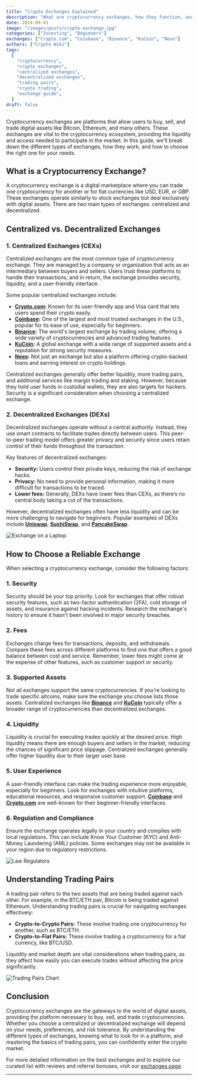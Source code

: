 ```yaml
---
title: "Crypto Exchanges Explained"
description: "What are cryptocurrency exchanges, how they function, and the key differences between centralized and decentralized platforms. Discover how to choose a reliable exchange and understand trading pairs."
date: 2024-09-01
image: "/images/posts/crypto-exchange.jpg"
categories: ["Investing", "Beginners"]
exchanges: ["Crypto.com", "Coinbase", "Binance", "KuCoin", "Nexo"]
authors: ["Crypto Wiki"]
tags:
  [
    "cryptocurrency",
    "crypto exchanges",
    "centralized exchanges",
    "decentralized exchanges",
    "trading pairs",
    "crypto trading",
    "exchange guide",
  ]
draft: false
---
```


Cryptocurrency exchanges are platforms that allow users to buy, sell, and trade digital assets like Bitcoin, Ethereum, and many others. These exchanges are vital to the cryptocurrency ecosystem, providing the liquidity and access needed to participate in the market. In this guide, we'll break down the different types of exchanges, how they work, and how to choose the right one for your needs.

## What is a Cryptocurrency Exchange?

A cryptocurrency exchange is a digital marketplace where you can trade one cryptocurrency for another or for fiat currencies like USD, EUR, or GBP. These exchanges operate similarly to stock exchanges but deal exclusively with digital assets. There are two main types of exchanges: centralized and decentralized.

## Centralized vs. Decentralized Exchanges

### 1. **Centralized Exchanges (CEXs)**

Centralized exchanges are the most common type of cryptocurrency exchange. They are managed by a company or organization that acts as an intermediary between buyers and sellers. Users trust these platforms to handle their transactions, and in return, the exchange provides security, liquidity, and a user-friendly interface.

Some popular centralized exchanges include:

- **[Crypto.com](/exchanges/cryptocom):** Known for its user-friendly app and Visa card that lets users spend their crypto easily.
- **[Coinbase](/exchanges/coinbase):** One of the largest and most trusted exchanges in the U.S., popular for its ease of use, especially for beginners.
- **[Binance](/exchanges/binance):** The world's largest exchange by trading volume, offering a wide variety of cryptocurrencies and advanced trading features.
- **[KuCoin](/exchanges/kucoin):** A global exchange with a wide range of supported assets and a reputation for strong security measures.
- **[Nexo](/exchanges/nexo):** Not just an exchange but also a platform offering crypto-backed loans and earning interest on crypto holdings.

Centralized exchanges generally offer better liquidity, more trading pairs, and additional services like margin trading and staking. However, because they hold user funds in custodial wallets, they are also targets for hackers. Security is a significant consideration when choosing a centralized exchange.

### 2. **Decentralized Exchanges (DEXs)**

Decentralized exchanges operate without a central authority. Instead, they use smart contracts to facilitate trades directly between users. This peer-to-peer trading model offers greater privacy and security since users retain control of their funds throughout the transaction.

Key features of decentralized exchanges:

- **Security:** Users control their private keys, reducing the risk of exchange hacks.
- **Privacy:** No need to provide personal information, making it more difficult for transactions to be traced.
- **Lower fees:** Generally, DEXs have lower fees than CEXs, as there’s no central body taking a cut of the transactions.

However, decentralized exchanges often have less liquidity and can be more challenging to navigate for beginners. Popular examples of DEXs include **[Uniswap](https://app.uniswap.org/)**, **[SushiSwap](https://www.sushi.com/swap)**, and **[PancakeSwap](https://pancakeswap.finance/)**.

![Exchange on a Laptop](/images/posts/laptop-trading.jpg)

## How to Choose a Reliable Exchange

When selecting a cryptocurrency exchange, consider the following factors:

### 1. **Security**

Security should be your top priority. Look for exchanges that offer robust security features, such as two-factor authentication (2FA), cold storage of assets, and insurance against hacking incidents. Research the exchange's history to ensure it hasn't been involved in major security breaches.

### 2. **Fees**

Exchanges charge fees for transactions, deposits, and withdrawals. Compare these fees across different platforms to find one that offers a good balance between cost and service. Remember, lower fees might come at the expense of other features, such as customer support or security.

### 3. **Supported Assets**

Not all exchanges support the same cryptocurrencies. If you’re looking to trade specific altcoins, make sure the exchange you choose lists those assets. Centralized exchanges like **[Binance](/exchanges/binance)** and **[KuCoin](/exchanges/kucoin)** typically offer a broader range of cryptocurrencies than decentralized exchanges.

### 4. **Liquidity**

Liquidity is crucial for executing trades quickly at the desired price. High liquidity means there are enough buyers and sellers in the market, reducing the chances of significant price slippage. Centralized exchanges generally offer higher liquidity due to their larger user base.

### 5. **User Experience**

A user-friendly interface can make the trading experience more enjoyable, especially for beginners. Look for exchanges with intuitive platforms, educational resources, and responsive customer support. **[Coinbase](/exchanges/coinbase)** and **[Crypto.com](/exchanges/cryptocom)** are well-known for their beginner-friendly interfaces.

### 6. **Regulation and Compliance**

Ensure the exchange operates legally in your country and complies with local regulations. This can include Know Your Customer (KYC) and Anti-Money Laundering (AML) policies. Some exchanges may not be available in your region due to regulatory restrictions.

![Law Regulators](/images/posts/law.jpg)

## Understanding Trading Pairs

A trading pair refers to the two assets that are being traded against each other. For example, in the BTC/ETH pair, Bitcoin is being traded against Ethereum. Understanding trading pairs is crucial for navigating exchanges effectively:

- **Crypto-to-Crypto Pairs:** These involve trading one cryptocurrency for another, such as BTC/ETH.
- **Crypto-to-Fiat Pairs:** These involve trading a cryptocurrency for a fiat currency, like BTC/USD.

Liquidity and market depth are vital considerations when trading pairs, as they affect how easily you can execute trades without affecting the price significantly.

![Trading Pairs Chart](/images/posts/cryptocurrency.jpg)

## Conclusion

Cryptocurrency exchanges are the gateways to the world of digital assets, providing the platform necessary to buy, sell, and trade cryptocurrencies. Whether you choose a centralized or decentralized exchange will depend on your needs, preferences, and risk tolerance. By understanding the different types of exchanges, knowing what to look for in a platform, and mastering the basics of trading pairs, you can confidently enter the crypto market.

For more detailed information on the best exchanges and to explore our curated list with reviews and referral bonuses, visit our [exchanges page](/exchanges).

---

